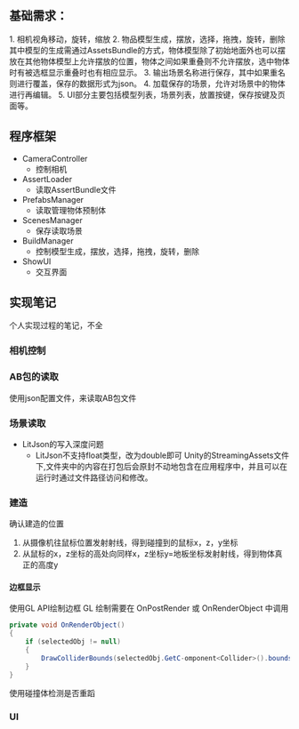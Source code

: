 
## **基础需求：**

1. 相机视角移动，旋转，缩放
2. 物品模型生成，摆放，选择，拖拽，旋转，删除其中模型的生成需通过AssetsBundle的方式，物体模型除了初始地面外也可以摆放在其他物体模型上允许摆放的位置，物体之间如果重叠则不允许摆放，选中物体时有被选框显示重叠时也有相应显示。
3. 输出场景名称进行保存，其中如果重名则进行覆盖，保存的数据形式为json。
4. 加载保存的场景，允许对场景中的物体进行再编辑。
5. UI部分主要包括模型列表，场景列表，放置按键，保存按键及页面等。

## 程序框架
- CameraController
	- 控制相机
- AssertLoader
	- 读取AssertBundle文件
- PrefabsManager
	- 读取管理物体预制体
- ScenesManager
	- 保存读取场景
- BuildManager
	- 控制模型生成，摆放，选择，拖拽，旋转，删除
- ShowUI
	- 交互界面


## 实现笔记
个人实现过程的笔记，不全

### 相机控制

### AB包的读取
使用json配置文件，来读取AB包文件



### 场景读取
- LitJson的写入深度问题
	- LitJson不支持float类型，改为double即可
Unity的StreamingAssets文件下,文件夹中的内容在打包后会原封不动地包含在应用程序中，并且可以在运行时通过文件路径访问和修改。
### 建造
确认建造的位置
1. 从摄像机往鼠标位置发射射线，得到碰撞到的鼠标x，z，y坐标
2. 从鼠标的x，z坐标的高处向同样x，z坐标y=地板坐标发射射线，得到物体真正的高度y

#### 边框显示
使用GL API绘制边框
GL 绘制需要在 OnPostRender 或 OnRenderObject 中调用
```csharp
private void OnRenderObject()
{
    if (selectedObj != null)
    {
        DrawColliderBounds(selectedObj.GetC-omponent<Collider>().bounds);
    }
}
```

使用碰撞体检测是否重蹈

### UI
